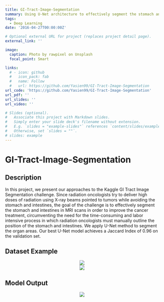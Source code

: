 ```yaml
---
title: GI-Tract-Image-Segmentation
summary: Using U-Net architecture to effectively segment the stomach and intestines in MRI scans in order to improve the cancer treatment to avoid high doses of radiation to healthy tissues.
tags:
  - Deep Learning
date: '2016-04-27T00:00:00Z'

# Optional external URL for project (replaces project detail page).
external_link: ''

image:
  caption: Photo by rawpixel on Unsplash
  focal_point: Smart

links:
  # - icon: github
  #   icon_pack: fab
  #   name: Follow
  #   url: https://github.com/Yasien99/GI-Tract-Image-Segmentation
url_code: 'https://github.com/Yasien99/GI-Tract-Image-Segmentation'
url_pdf: ''
url_slides: ''
url_video: ''

# Slides (optional).
#   Associate this project with Markdown slides.
#   Simply enter your slide deck's filename without extension.
#   E.g. `slides = "example-slides"` references `content/slides/example-slides.md`.
#   Otherwise, set `slides = ""`.
# slides: example
---
```

# GI-Tract-Image-Segmentation
## Description
 In this project, we present our approaches to the Kaggle GI Tract Image Segmentation challenge. Since radiation oncologists try to deliver high doses of radiation using X-ray beams pointed to tumors while avoiding the stomach and intestines, the goal of the challenge is to effectively segment the stomach and intestines in MRI scans in order to improve the cancer treatment, circumventing the need for the time-consuming and labor intensive process in which radiation oncologists must manually outline the position of the stomach and intestines. We apply U-Net method to segment the organ areas. Our best U-Net model achieves a Jaccard Index of 0.96 on the validation set.

## Dataset Example
<div align="center">
  <img src="https://user-images.githubusercontent.com/55417069/211004654-a93be81d-6f7c-4724-8b91-49ec31a60371.png" />
</div>
<div align="center">
  <img src="https://user-images.githubusercontent.com/55417069/211004889-3b1690bf-7b23-4d11-afc2-a5d475ddf195.png" />
</div>

## Model Output
<div align="center">
  <img src="https://user-images.githubusercontent.com/55417069/211005456-e05aa74a-ebaf-4602-9283-1b6a857d4428.png" />
</div>


